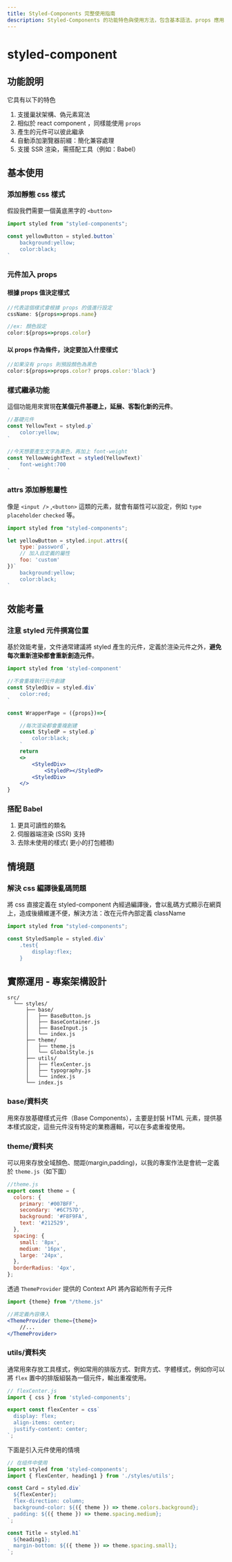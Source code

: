```yaml
---
title: Styled-Components 完整使用指南
description: Styled-Components 的功能特色與使用方法，包含基本語法、props 應用、樣式繼承、效能優化以及專案架構設計的最佳實踐
---
```


# styled-component

## 功能說明

它具有以下的特色

1. 支援巢狀架構、偽元素寫法
2. 相似於 react component ，同樣能使用 `props` 
3. 產生的元件可以彼此繼承
4. 自動添加瀏覽器前綴：簡化兼容處理
5. 支援 SSR 渲染，需搭配工具（例如：Babel）


## 基本使用

### 添加靜態 css 樣式

假設我們需要一個黃底黑字的 `<button>`

```jsx
import styled from "styled-components";

const yellowButton = styled.button`
	background:yellow;
	color:black;
`
```



### 元件加入 props 

#### 根據 props 值決定樣式
```jsx
//代表這個樣式會根據 props 的值進行設定
cssName: ${props=>props.name}

//ex: 顏色設定
color:${props=>props.color}
```
#### 以 props 作為條件，決定要加入什麼樣式

```jsx
//如果沒有 props 則預設顏色為黑色
color:${props=>props.color? props.color:'black'}
```


### 樣式繼承功能

這個功能用來實現**在某個元件基礎上，延展、客製化新的元件**。

```js
//基礎元件
const YellowText = styled.p`
	color:yellow;
`

//今天想要產生文字為黃色，再加上 font-weight
const YellowWeightText = styled(YellowText)`
	font-weight:700
`
```


### attrs 添加靜態屬性

像是 `<input />` ,`<button>` 這類的元素，就會有屬性可以設定，例如 `type`  `placeholder`  `checked` 等。
```jsx
import styled from "styled-components";

let yellowButton = styled.input.attrs({
	type:`password`,
	// 加入自定義的屬性
	foo: 'custom'
})`
	background:yellow;
	color:black;
`
```


## 效能考量
###  注意 styled 元件撰寫位置
基於效能考量，文件通常建議將 styled 產生的元件，定義於渲染元件之外，**避免每次重新渲染都會重新創造元件**。

```jsx
import styled from 'styled-component'

//不會重複執行元件創建
const StyledDiv = styled.div`
	color:red;
`

const WrapperPage = ({props})=>{

	//每次渲染都會重複創建
	const StyledP = styled.p`
		color:black;
	`
	return 
	<>
		<StyledDiv>
			<StyledP></StyledP>
		<StyledDiv>
	</>
}
```

### 搭配 Babel

 1. 更具可讀性的類名
 2. 伺服器端渲染 (SSR) 支持
 3. 去除未使用的樣式( 更小的打包體積)



## 情境題

### 解決 css 編譯後亂碼問題

將 css 直接定義在 styled-component 內經過編譯後，會以亂碼方式顯示在網頁上，造成後續維運不便，解決方法：改在元件內部定義 className 

```jsx
import styled from "styled-components";

const StyledSample = styled.div`
	.test{
		display:flex;
	}

```

## 實際運用 - 專案架構設計

```
src/
  └── styles/
      ├── base/
      │   ├── BaseButton.js
      │   ├── BaseContainer.js
      │   ├── BaseInput.js
      │   └── index.js
      ├── theme/
      │   ├── theme.js
      │   └── GlobalStyle.js
      ├── utils/
      │   ├── flexCenter.js
      │   ├── typography.js
      │   └── index.js
      └── index.js
```

###  base/資料夾
用來存放基礎樣式元件（Base Components），主要是封裝 HTML 元素，提供基本樣式設定，這些元件沒有特定的業務邏輯，可以在多處重複使用。

### theme/資料夾
可以用來存放全域顏色、間距(margin,padding)，以我的專案作法是會統一定義於 `theme.js`（如下圖）

```js
//theme.js
export const theme = {
  colors: {
    primary: '#007BFF',
    secondary: '#6C757D',
    background: '#F8F9FA',
    text: '#212529',
  },
  spacing: {
    small: '8px',
    medium: '16px',
    large: '24px',
  },
  borderRadius: '4px',
};
```

透過 `ThemeProvider` 提供的 Context API 將內容給所有子元件

```jsx
import {theme} from "/theme.js"

//將定義內容傳入
<ThemeProvider theme={theme}>
	//...
</ThemeProvider>
```
### utils/資料夾
通常用來存放工具樣式，例如常用的排版方式、對齊方式、字體樣式，例如你可以將 `flex` 置中的排版組裝為一個元件，輸出重複使用。 

```jsx
// flexCenter.js
import { css } from 'styled-components';

export const flexCenter = css`
  display: flex;
  align-items: center;
  justify-content: center;
`;
```

下面是引入元件使用的情境
```jsx
// 在组件中使用
import styled from 'styled-components';
import { flexCenter, heading1 } from './styles/utils';

const Card = styled.div`
  ${flexCenter};
  flex-direction: column;
  background-color: ${({ theme }) => theme.colors.background};
  padding: ${({ theme }) => theme.spacing.medium};
`;

const Title = styled.h1`
  ${heading1};
  margin-bottom: ${({ theme }) => theme.spacing.small};
`;
```
